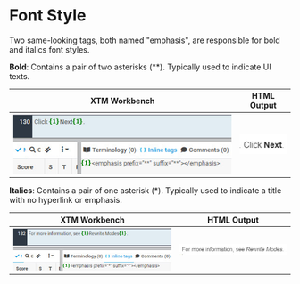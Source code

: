 # Font Style

Two same-looking tags, both named "emphasis", are responsible for bold and italics font styles.

**Bold**: Contains a pair of two asterisks (\*\*). Typically used to indicate UI texts.

|**XTM Workbench**|HTML Output|
|---|---|
|![bold](bold_xtm.jpg)|![bold](bold_html.jpg)|

**Italics**: Contains a pair of one asterisk (\*). Typically used to indicate a title with no hyperlink or emphasis.

|**XTM Workbench**|HTML Output|
|---|---|
|![italics](images/italics_xtm.jpg)|![italics](images/italics_html.jpg)|
